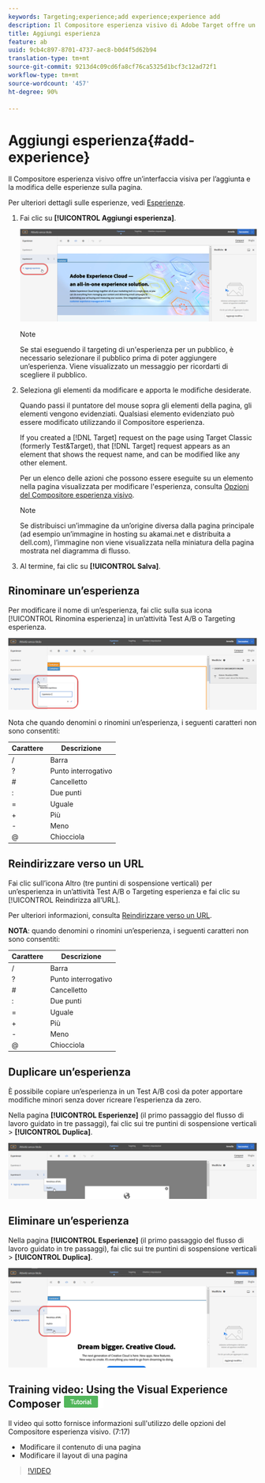 ```yaml
---
keywords: Targeting;experience;add experience;experience add
description: Il Compositore esperienza visivo di Adobe Target offre un’interfaccia visiva per la modifica delle esperienze sulla pagina.
title: Aggiungi esperienza
feature: ab
uuid: 9cb4c897-8701-4737-aec8-b0d4f5d62b94
translation-type: tm+mt
source-git-commit: 9213d4c09cd6fa8cf76ca5325d1bcf3c12ad72f1
workflow-type: tm+mt
source-wordcount: '457'
ht-degree: 90%

---
```



# Aggiungi esperienza{#add-experience}

Il Compositore esperienza visivo offre un’interfaccia visiva per l’aggiunta e la modifica delle esperienze sulla pagina.

Per ulteriori dettagli sulle esperienze, vedi [Esperienze](../../../c-experiences/experiences.md#concept_A2E10F6AFB3D4AEAB6951EE14688848D).

1. Fai clic su **[!UICONTROL Aggiungi esperienza]**.

   ![Opzione Aggiungi esperienza](/help/c-activities/t-test-ab/t-test-create-ab/assets/add-experience.png)

   >[!NOTE]
   >
   >Se stai eseguendo il targeting di un&#39;esperienza per un pubblico, è necessario selezionare il pubblico prima di poter aggiungere un’esperienza. Viene visualizzato un messaggio per ricordarti di scegliere il pubblico.

1. Seleziona gli elementi da modificare e apporta le modifiche desiderate.

   Quando passi il puntatore del mouse sopra gli elementi della pagina, gli elementi vengono evidenziati. Qualsiasi elemento evidenziato può essere modificato utilizzando il Compositore esperienza.

   If you created a [!DNL Target] request on the page using Target Classic (formerly Test&amp;Target), that [!DNL Target] request appears as an element that shows the request name, and can be modified like any other element.

   Per un elenco delle azioni che possono essere eseguite su un elemento nella pagina visualizzata per modificare l&#39;esperienza, consulta [Opzioni del Compositore esperienza visivo](/help/c-experiences/c-visual-experience-composer/viztarget-options.md).


   >[!NOTE]
   >
   >Se distribuisci un’immagine da un’origine diversa dalla pagina principale (ad esempio un’immagine in hosting su akamai.net e distribuita a dell.com), l’immagine non viene visualizzata nella miniatura della pagina mostrata nel diagramma di flusso.

1. Al termine, fai clic su **[!UICONTROL Salva]**.

## Rinominare un’esperienza

Per modificare il nome di un’esperienza, fai clic sulla sua icona [!UICONTROL Rinomina esperienza] in un’attività Test A/B o Targeting esperienza.

![Rinomina esperienza](/help/c-activities/t-test-ab/t-test-create-ab/assets/rename-experience.png)

Nota che quando denomini o rinomini un’esperienza, i seguenti caratteri non sono consentiti:

| Carattere | Descrizione |
|--- |--- |
| / | Barra |
| ? | Punto interrogativo |
| # | Cancelletto |
| : | Due punti |
| = | Uguale |
| + | Più |
| - | Meno |
| @ | Chiocciola |

## Reindirizzare verso un URL

Fai clic sull’icona Altro (tre puntini di sospensione verticali) per un’esperienza in un’attività Test A/B o Targeting esperienza e fai clic su [!UICONTROL Reindirizza all’URL].

Per ulteriori informazioni, consulta [Reindirizzare verso un URL](/help/c-experiences/c-visual-experience-composer/redirect-offer.md).

**NOTA**: quando denomini o rinomini un’esperienza, i seguenti caratteri non sono consentiti:

| Carattere | Descrizione |
|--- |--- |
| / | Barra |
| ? | Punto interrogativo |
| # | Cancelletto |
| : | Due punti |
| = | Uguale |
| + | Più |
| - | Meno |
| @ | Chiocciola |

## Duplicare un’esperienza

È possibile copiare un’esperienza in un Test A/B così da poter apportare modifiche minori senza dover ricreare l’esperienza da zero.

Nella pagina **[!UICONTROL Esperienze]** (il primo passaggio del flusso di lavoro guidato in tre passaggi), fai clic sui tre puntini di sospensione verticali > **[!UICONTROL Duplica]**.

![Opzione Duplica esperienza](/help/c-activities/t-test-ab/t-test-create-ab/assets/duplicate-experience.png)

## Eliminare un’esperienza

Nella pagina **[!UICONTROL Esperienze]** (il primo passaggio del flusso di lavoro guidato in tre passaggi), fai clic sui tre puntini di sospensione verticali > **[!UICONTROL Duplica]**.

![Opzione Elimina esperienza](/help/c-activities/t-test-ab/t-test-create-ab/assets/delete-experience.png)

## Training video: Using the Visual Experience Composer ![Tutorial badge](/help/assets/tutorial.png)

Il video qui sotto fornisce informazioni sull&#39;utilizzo delle opzioni del Compositore esperienza visivo. (7:17)

* Modificare il contenuto di una pagina
* Modificare il layout di una pagina

>[!VIDEO](https://video.tv.adobe.com/v/17399)
